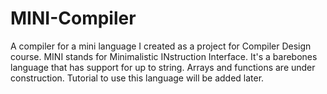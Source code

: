 # MINI-Compiler
A compiler for a mini language I created as a project for Compiler Design course.
MINI stands for Minimalistic INstruction Interface.
It's a barebones language that has support for up to string. Arrays and functions are under construction. Tutorial to use this language will be added later.

